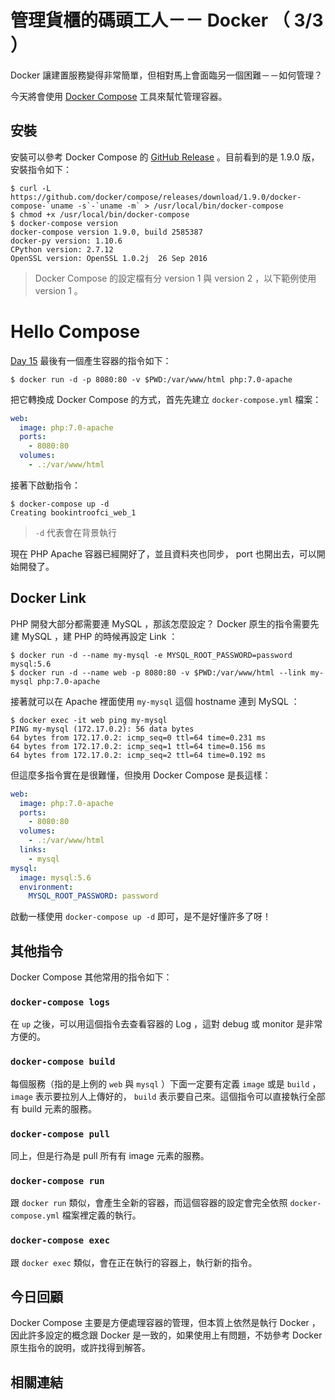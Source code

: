 # 管理貨櫃的碼頭工人－－ Docker （ 3/3 ）

Docker 讓建置服務變得非常簡單，但相對馬上會面臨另一個困難－－如何管理？

今天將會使用 [Docker Compose][] 工具來幫忙管理容器。

## 安裝

安裝可以參考 Docker Compose 的 [GitHub Release][Docker Compose Release] 。目前看到的是 1.9.0 版，安裝指令如下：

```
$ curl -L https://github.com/docker/compose/releases/download/1.9.0/docker-compose-`uname -s`-`uname -m` > /usr/local/bin/docker-compose
$ chmod +x /usr/local/bin/docker-compose
$ docker-compose version
docker-compose version 1.9.0, build 2585387
docker-py version: 1.10.6
CPython version: 2.7.12
OpenSSL version: OpenSSL 1.0.2j  26 Sep 2016
```

> Docker Compose 的設定檔有分 version 1 與 version 2 ，以下範例使用 version 1 。

# Hello Compose

[Day 15][] 最後有一個產生容器的指令如下：

```
$ docker run -d -p 8080:80 -v $PWD:/var/www/html php:7.0-apache
```

把它轉換成 Docker Compose 的方式，首先先建立 `docker-compose.yml` 檔案：

```yaml
web:
  image: php:7.0-apache
  ports:
    - 8080:80
  volumes:
    - .:/var/www/html
```

接著下啟動指令：

```
$ docker-compose up -d
Creating bookintroofci_web_1
```

> `-d` 代表會在背景執行

現在 PHP Apache 容器已經開好了，並且資料夾也同步， port 也開出去，可以開始開發了。

## Docker Link

PHP 開發大部分都需要連 MySQL ，那該怎麼設定？ Docker 原生的指令需要先建 MySQL ，建 PHP 的時候再設定 Link ：

```
$ docker run -d --name my-mysql -e MYSQL_ROOT_PASSWORD=password mysql:5.6
$ docker run -d --name web -p 8080:80 -v $PWD:/var/www/html --link my-mysql php:7.0-apache
```

接著就可以在 Apache 裡面使用 `my-mysql` 這個 hostname 連到 MySQL ：

```
$ docker exec -it web ping my-mysql
PING my-mysql (172.17.0.2): 56 data bytes
64 bytes from 172.17.0.2: icmp_seq=0 ttl=64 time=0.231 ms
64 bytes from 172.17.0.2: icmp_seq=1 ttl=64 time=0.156 ms
64 bytes from 172.17.0.2: icmp_seq=2 ttl=64 time=0.192 ms
```

但這麼多指令實在是很難懂，但換用 Docker Compose 是長這樣：

```yaml
web:
  image: php:7.0-apache
  ports:
    - 8080:80
  volumes:
    - .:/var/www/html
  links:
    - mysql
mysql:
  image: mysql:5.6
  environment:
    MYSQL_ROOT_PASSWORD: password
```

啟動一樣使用 `docker-compose up -d` 即可，是不是好懂許多了呀！

## 其他指令

Docker Compose 其他常用的指令如下：

### `docker-compose logs`

在 `up` 之後，可以用這個指令去查看容器的 Log ，這對 debug 或 monitor 是非常方便的。

### `docker-compose build`

每個服務（指的是上例的 `web` 與 `mysql` ）下面一定要有定義 `image` 或是 `build` ， `image` 表示要拉別人上傳好的， `build` 表示要自己來。這個指令可以直接執行全部有 build 元素的服務。

### `docker-compose pull`

同上，但是行為是 pull 所有有 image 元素的服務。

### `docker-compose run`

跟 `docker run` 類似，會產生全新的容器，而這個容器的設定會完全依照 `docker-compose.yml` 檔案裡定義的執行。

### `docker-compose exec`

跟 `docker exec` 類似，會在正在執行的容器上，執行新的指令。

## 今日回顧

Docker Compose 主要是方便處理容器的管理，但本質上依然是執行 Docker ，因此許多設定的概念跟 Docker 是一致的，如果使用上有問題，不妨參考 Docker 原生指令的說明，或許找得到解答。

## 相關連結

[Docker Compose]: https://docs.docker.com/compose/
[Docker Compose Release]: https://github.com/docker/compose/releases

[Day 15]: day15.md
